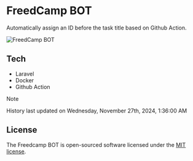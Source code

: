 # FreedCamp BOT

Automatically assign an ID before the task title based on Github Action.

![FreedCamp BOT](https://repository-images.githubusercontent.com/737932867/7d34798b-2680-471c-b089-a78a718d3d6a)

## Tech

- Laravel
- Docker
- Github Action

> [!NOTE]  
> History last updated on Wednesday, November 27th, 2024, 1:36:00 AM

## License

The Freedcamp BOT is open-sourced software licensed under the [MIT license](https://opensource.org/licenses/MIT).
